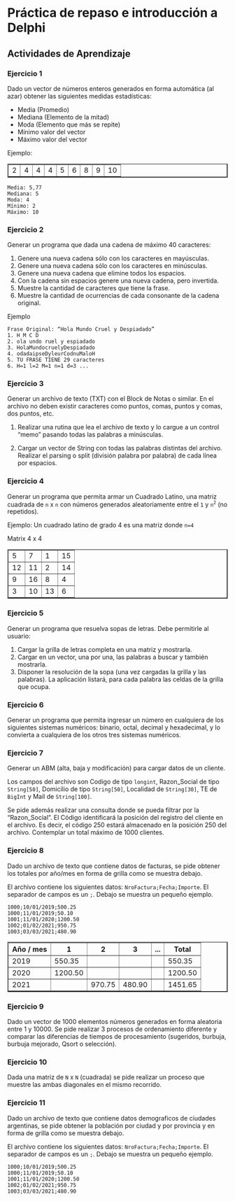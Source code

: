 # Práctica de repaso e introducción a Delphi

## Actividades de Aprendizaje

### Ejercicio 1
Dado un vector de números enteros generados en forma automática (al azar) obtener las
siguientes medidas estadísticas:

* Media (Promedio)
* Mediana (Elemento de la mitad)
* Moda (Elemento que más se repite)
* Mínimo valor del vector
* Máximo valor del vector

Ejemplo:
<table border="2px">
    <tr>
        <td>2</td>
        <td>4</td>
        <td>4</td>
        <td>4</td>
        <td>5</td>
        <td>6</td>
        <td>8</td>
        <td>9</td>
        <td>10</td>
    </tr>
</table>

```text
Media: 5,77
Mediana: 5
Moda: 4
Mínimo: 2
Máximo: 10
```


### Ejercicio 2
Generar un programa que dada una cadena de máximo 40 caracteres:

1. Genere una nueva cadena sólo con los caracteres en mayúsculas.
2. Genere una nueva cadena sólo con los caracteres en minúsculas.
3. Genere una nueva cadena que elimine todos los espacios.
4. Con la cadena sin espacios genere una nueva cadena, pero invertida.
5. Muestre la cantidad de caracteres que tiene la frase.
6. Muestre la cantidad de ocurrencias de cada consonante de la cadena original.

Ejemplo

```text
Frase Original: “Hola Mundo Cruel y Despiadado”
1. H M C D
2. ola undo ruel y espiadado
3. HolaMundocruelyDespiadado
4. odadaipseDyleurCodnuMaloH
5. TU FRASE TIENE 29 caracteres
6. H=1 l=2 M=1 n=1 d=3 ...
```


### Ejercicio 3
Generar un archivo de texto (TXT) con el Block de Notas o similar. En el archivo no deben
existir caracteres como puntos, comas, puntos y comas, dos puntos, etc.

1. Realizar una rutina que lea el archivo de texto y lo cargue a un control “memo”
pasando todas las palabras a minúsculas.


2. Cargar un vector de String con todas las palabras distintas del archivo. Realizar el
parsing o split (división palabra por palabra) de cada línea por espacios.


### Ejercicio 4
Generar un programa que permita armar un Cuadrado Latino, una matriz cuadrada de `n` x `n` 
con números generados aleatoriamente entre el `1` y `n`<sup>`2`</sup> (no repetidos).

Ejemplo: Un cuadrado latino de grado 4 es una matriz donde `n=4`

Matrix 4 x 4
<table border="2">
    <tr><td>5</td><td>7</td><td>1</td><td>15</td></tr>
    <tr><td>12</td><td>11</td><td>2</td><td>14</td></tr>
    <tr><td>9</td><td>16</td><td>8</td><td>4</td></tr>
    <tr><td>3</td><td>10</td><td>13</td><td>6</td></tr>
</table>


### Ejercicio 5
Generar un programa que resuelva sopas de letras. Debe permitirle al usuario:

1. Cargar la grilla de letras completa en una matriz y mostrarla.
2. Cargar en un vector, una por una, las palabras a buscar y también mostrarla.
3. Disponer la resolución de la sopa (una vez cargadas la grilla y las palabras). La
aplicación listará, para cada palabra las celdas de la grilla que ocupa.


### Ejercicio 6
Generar un programa que permita ingresar un número en cualquiera de los siguientes
sistemas numéricos: binario, octal, decimal y hexadecimal, y lo convierta a cualquiera de
los otros tres sistemas numéricos.


### Ejercicio 7
Generar un ABM (alta, baja y modificación) para cargar datos de un cliente.

Los campos del archivo son Codigo de tipo `longint`, Razon_Social de tipo `String[50]`, 
Domicilio de tipo `String[50]`, Localidad de `String[30]`, TE de `BigInt` y Mail
de `String[100]`.

Se pide además realizar una consulta donde se pueda filtrar por la “Razon_Social”.
El Código identificará la posición del registro del cliente en el archivo. 
Es decir, el código 250 estará almacenado en la posición 250 del archivo. Contemplar 
un total máximo de 1000 clientes.


### Ejercicio 8
Dado un archivo de texto que contiene datos de facturas, se pide obtener los totales por
año/mes en forma de grilla como se muestra debajo.

El archivo contiene los siguientes datos: `NroFactura;Fecha;Importe`.
El separador de campos es un `;`. Debajo se muestra un pequeño ejemplo.
```text
1000;10/01/2019;500.25
1000;11/01/2019;50.10
1001;11/01/2020;1200.50
1002;01/02/2021;950.75
1003;03/03/2021;480.90
```

<table border="2">
    <tr><th>Año / mes</th><th>1</th><th>2</th><th>3</th><th>...</th><th>Total</th></tr>
    <tr><td>2019</td><td>550.35</td><td></td><td></td><td></td><td> 550.35</td></tr>
    <tr><td>2020</td><td>1200.50</td><td></td><td></td><td></td><td>1200.50</td></tr>
    <tr><td>2021</td><td></td><td>970.75</td><td>480.90</td><td></td><td>1451.65</td></tr>
</table>


### Ejercicio 9
Dado un vector de 1000 elementos números generados en forma aleatoria
entre 1 y 10000.
Se pide realizar 3 procesos de ordenamiento diferente y comparar 
las diferencias de tiempos de procesamiento (sugeridos, burbuja,
burbuja mejorado, Qsort o selección).


### Ejercicio 10
Dada una matriz de `N` x `N` (cuadrada) se pide realizar un proceso que
muestre las ambas diagonales en el mismo recorrido.


### Ejercicio 11

Dado un archivo de texto que contiene datos demograficos de ciudades argentinas, se pide obtener la población por
ciudad y por provincia y  en forma de grilla como se muestra debajo.

El archivo contiene los siguientes datos: `NroFactura;Fecha;Importe`.
El separador de campos es un `;`. Debajo se muestra un pequeño ejemplo.
```text
1000;10/01/2019;500.25
1000;11/01/2019;50.10
1001;11/01/2020;1200.50
1002;01/02/2021;950.75
1003;03/03/2021;480.90
```
